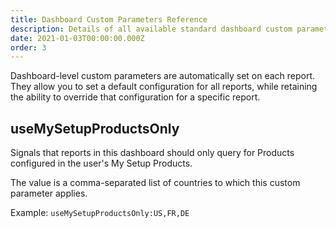 ```yaml
---
title: Dashboard Custom Parameters Reference
description: Details of all available standard dashboard custom parameters
date: 2021-01-03T00:00:00.000Z
order: 3
---
```


Dashboard-level custom parameters are automatically set on each report. They allow you to set a default configuration for all reports, while retaining the ability to override that configuration for a specific report.

## useMySetupProductsOnly

Signals that reports in this dashboard should only query for Products configured in the user's My Setup Products.

The value is a comma-separated list of countries to which this custom parameter applies.

Example: `useMySetupProductsOnly:US,FR,DE`
